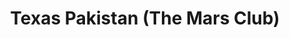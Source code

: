 ---
title: "Texas Pakistan (The Mars Club)"
url: /karachi/texas-pakistan-the-mars-club/
shop: Kleidung
---